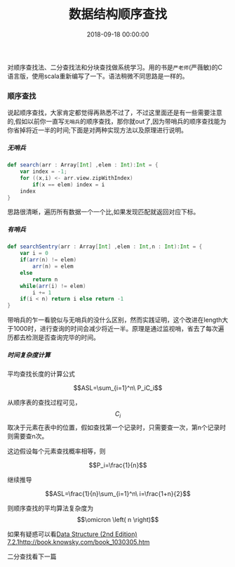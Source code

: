 ﻿---
layout: post
title: 数据结构顺序查找
date: 2018-09-18 00:00:00
categories: 算法与数据结构
---

对顺序查找法、二分查找法和分块查找做系统学习。用的书是``严老师``(严薇敏)的C语言版，使用scala重新编写了一下。语法稍微不同思路是一样的。

### 顺序查找

说起顺序查找，大家肯定都觉得再熟悉不过了，不过这里面还是有一些需要注意的,假如以前你一直写``无哨兵``的顺序查找，那你就out了,因为带哨兵的顺序查找能为你省掉将近一半的时间;下面是对两种实现方法以及原理进行说明。

##### 无哨兵

```scala
def search(arr : Array[Int] ,elem : Int):Int = {
    var index = -1;
    for ((x,i) <- arr.view.zipWithIndex)
        if(x == elem) index = i
    index
}
```

思路很清晰，遍历所有数据一个一个比,如果发现匹配就返回对应下标。

##### 有哨兵

```scala
def searchSentry(arr : Array[Int] ,elem : Int,n : Int):Int = {
    var i = 0
    if(arr(n) != elem)
        arr(n) = elem
    else
        return n
    while(arr(i) != elem)
        i += 1
    if(i < n) return i else return -1
}
```

带哨兵的乍一看貌似与无哨兵的没什么区别，然而实践证明，这个改进在length大于1000时，进行查询的时间会减少将近一半。原理是通过监视哨，省去了每次遍历都去检测是否查询完毕的时间。

##### 时间复杂度计算

平均查找长度的计算公式

$$ASL=\sum_{i=1}^n\ P_iC_i$$

从顺序表的查找过程可见，$$C_i$$取决于元素在表中的位置，假如查找第一个记录时，只需要查一次，第n个记录时则需要查n次。

这边假设每个元素查找概率相等，则

$$P_i=\frac{1}{n}$$

继续推导

$$ASL=\frac{1}{n}\sum_{i=1}^n\ i=\frac{1+n}{2}$$

则顺序查找的平均算法复杂度为$$\omicron \left( n \right)$$

如果有疑惑可以看[Data Structure (2nd Edition) 7.2.1](http://book.knowsky.com/book_1030305.htm)http://book.knowsky.com/book_1030305.htm

二分查找看下一篇